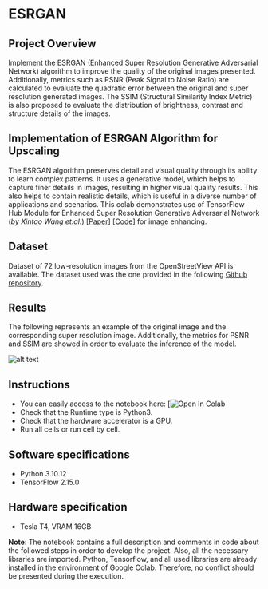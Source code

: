 # ESRGAN 
## Project Overview
Implement the ESRGAN (Enhanced Super Resolution Generative Adversarial Network) algorithm to improve the quality of the original images presented. Additionally, metrics such as PSNR (Peak Signal to Noise Ratio) are calculated to evaluate the quadratic error between the original and super resolution generated images. The SSIM (Structural Similarity Index Metric) is also proposed to evaluate the distribution of brightness, contrast and structure details of the images.

## Implementation of ESRGAN Algorithm for Upscaling
The ESRGAN algorithm preserves detail and visual quality through its ability to learn complex patterns. It uses a generative model, which helps to capture finer details in images, resulting in higher visual quality results. This also helps to contain realistic details, which is useful in a diverse number of applications and scenarios. This colab demonstrates use of TensorFlow Hub Module for Enhanced Super Resolution Generative Adversarial Network (*by Xintao Wang et.al.*) [[Paper](https://arxiv.org/pdf/1809.00219.pdf)] [[Code](https://www.tensorflow.org/hub/tutorials/image_enhancing)] for image enhancing. 


## Dataset
Dataset of 72 low-resolution images from the OpenStreetView API is available. The dataset used was the one provided in the following [Github repository](https://github.com/DiversaStudio/Test.git).

## Results

The following represents an example of the original image and the corresponding super resolution image. Additionally, the metrics for PSNR and SSIM are showed in order to evaluate the inference of the model.

![alt text](RESULT_PSNR_SSIM_ESRGAN.png)

## Instructions
- You can easily access to the notebook here: [![Open In Colab](https://colab.research.google.com/drive/1hs4TcCYEQrnOXGNYGBTj8QaQ2zd1COAv?usp=sharing)
- Check that the Runtime type is Python3.
- Check that the hardware accelerator is a GPU.
- Run all cells or run cell by cell.

## Software specifications
- Python 3.10.12
- TensorFlow 2.15.0

## Hardware specification
- Tesla T4, VRAM 16GB

**Note**: The notebook contains a full description and comments in code about the followed steps in order to develop the project. Also, all the necessary libraries are imported. Python, Tensorflow, and all used libraries are already installed in the environment of Google Colab. Therefore, no conflict should be presented during the execution. 
